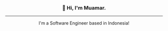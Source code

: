 <h3 align="center">👋 Hi, I'm Muamar.</h3>
<hr/>

<p align="center"> I'm a Software Engineer based in Indonesia! </p>
